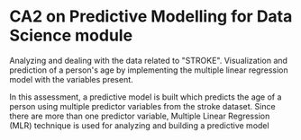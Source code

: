 # CA2 on Predictive Modelling for Data Science module
Analyzing and dealing with the data related to "STROKE". Visualization and prediction of a person's age by implementing the multiple linear regression model with the variables present.

In this assessment, a predictive model is built which predicts the age of a person using multiple predictor variables from the stroke dataset. Since there are more than one predictor variable, Multiple Linear Regression (MLR) technique is used for analyzing and building a predictive model

